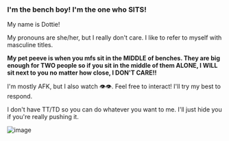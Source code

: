 ### I'm the bench boy! I'm the one who **SITS**!
My name is Dottie!

My pronouns are she/her, but I really don't care. I like to refer to myself with masculine titles.

**My pet peeve is when you mfs sit in the MIDDLE of benches. They are big enough for TWO people so if you sit in the middle of them ALONE, I WILL sit next to you no matter how close, I DON'T CARE!!**

I'm mostly AFK, but I also watch :eye::eye:. Feel free to interact! I'll try my best to respond.

I don't have TT/TD so you can do whatever you want to me. I'll just hide you if you're really pushing it.


![image](https://user-images.githubusercontent.com/102858874/163708922-3eadf8b2-44fe-4de5-b0e6-56e2bb8e4aad.png)
